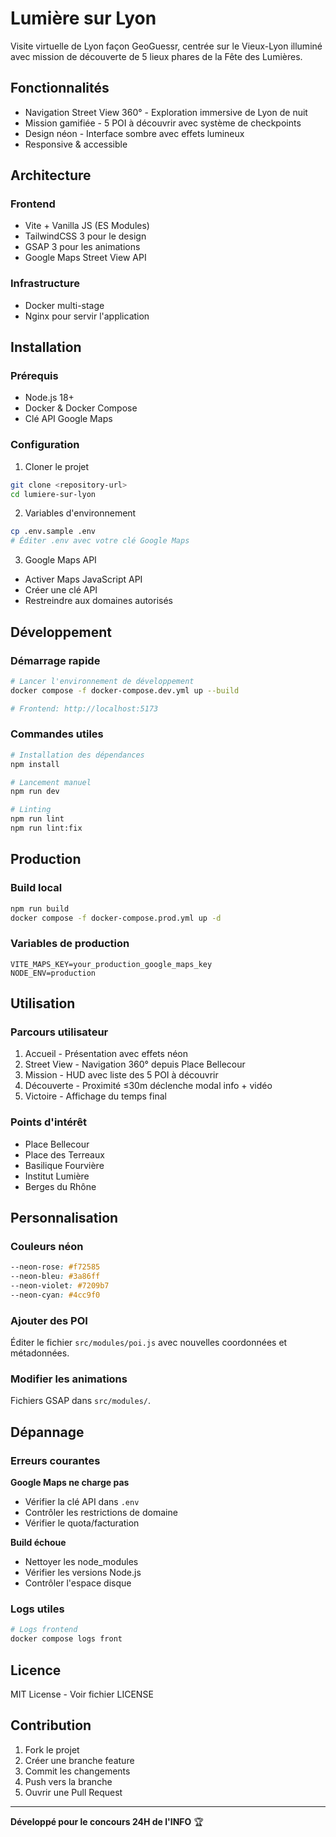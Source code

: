 # Lumière sur Lyon

Visite virtuelle de Lyon façon GeoGuessr, centrée sur le Vieux-Lyon illuminé avec mission de découverte de 5 lieux phares de la Fête des Lumières.

## Fonctionnalités

- Navigation Street View 360° - Exploration immersive de Lyon de nuit
- Mission gamifiée - 5 POI à découvrir avec système de checkpoints
- Design néon - Interface sombre avec effets lumineux
- Responsive & accessible

## Architecture

### Frontend
- Vite + Vanilla JS (ES Modules)
- TailwindCSS 3 pour le design
- GSAP 3 pour les animations
- Google Maps Street View API

### Infrastructure
- Docker multi-stage
- Nginx pour servir l'application

## Installation

### Prérequis
- Node.js 18+
- Docker & Docker Compose
- Clé API Google Maps

### Configuration

1. Cloner le projet
```bash
git clone <repository-url>
cd lumiere-sur-lyon
```

2. Variables d'environnement
```bash
cp .env.sample .env
# Éditer .env avec votre clé Google Maps
```

3. Google Maps API
- Activer Maps JavaScript API
- Créer une clé API
- Restreindre aux domaines autorisés

## Développement

### Démarrage rapide
```bash
# Lancer l'environnement de développement
docker compose -f docker-compose.dev.yml up --build

# Frontend: http://localhost:5173
```

### Commandes utiles
```bash
# Installation des dépendances
npm install

# Lancement manuel
npm run dev

# Linting
npm run lint
npm run lint:fix
```

## Production

### Build local
```bash
npm run build
docker compose -f docker-compose.prod.yml up -d
```

### Variables de production
```env
VITE_MAPS_KEY=your_production_google_maps_key
NODE_ENV=production
```

## Utilisation

### Parcours utilisateur
1. Accueil - Présentation avec effets néon
2. Street View - Navigation 360° depuis Place Bellecour
3. Mission - HUD avec liste des 5 POI à découvrir
4. Découverte - Proximité ≤30m déclenche modal info + vidéo
5. Victoire - Affichage du temps final

### Points d'intérêt
- Place Bellecour
- Place des Terreaux  
- Basilique Fourvière
- Institut Lumière
- Berges du Rhône

## Personnalisation

### Couleurs néon
```css
--neon-rose: #f72585
--neon-bleu: #3a86ff  
--neon-violet: #7209b7
--neon-cyan: #4cc9f0
```

### Ajouter des POI
Éditer le fichier `src/modules/poi.js` avec nouvelles coordonnées et métadonnées.

### Modifier les animations
Fichiers GSAP dans `src/modules/`.

## Dépannage

### Erreurs courantes

**Google Maps ne charge pas**
- Vérifier la clé API dans `.env`
- Contrôler les restrictions de domaine
- Vérifier le quota/facturation

**Build échoue**
- Nettoyer les node_modules
- Vérifier les versions Node.js
- Contrôler l'espace disque

### Logs utiles
```bash
# Logs frontend  
docker compose logs front
```

## Licence

MIT License - Voir fichier LICENSE

## Contribution

1. Fork le projet
2. Créer une branche feature
3. Commit les changements
4. Push vers la branche
5. Ouvrir une Pull Request

---

**Développé pour le concours 24H de l'INFO** 🏆
